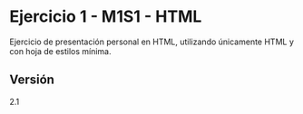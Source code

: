 # Ejercicio 1 - M1S1 - HTML
Ejercicio de presentación personal en HTML, utilizando únicamente HTML y con hoja de estilos mínima.

## Versión
2.1